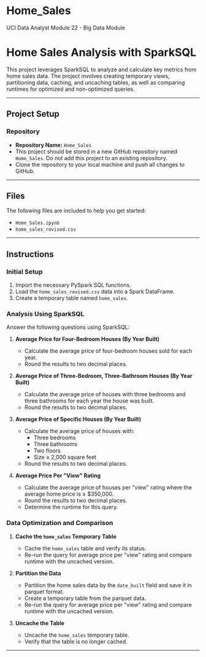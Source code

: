 # Home_Sales
UCI Data Analyst Module 22 - Big Data Module

# Home Sales Analysis with SparkSQL

This project leverages SparkSQL to analyze and calculate key metrics from home sales data. The project involves creating temporary views, partitioning data, caching, and uncaching tables, as well as comparing runtimes for optimized and non-optimized queries.

---

## Project Setup

### Repository
- **Repository Name:** `Home_Sales`
- This project should be stored in a new GitHub repository named `Home_Sales`. Do not add this project to an existing repository.
- Clone the repository to your local machine and push all changes to GitHub.

---

## Files
The following files are included to help you get started:
- `Home_Sales.ipynb`
- `home_sales_revised.csv`

---

## Instructions

### Initial Setup
1. Import the necessary PySpark SQL functions.
2. Load the `home_sales_revised.csv` data into a Spark DataFrame.
3. Create a temporary table named `home_sales`.

### Analysis Using SparkSQL
Answer the following questions using SparkSQL:

1. **Average Price for Four-Bedroom Houses (By Year Built)**  
   - Calculate the average price of four-bedroom houses sold for each year.
   - Round the results to two decimal places.

2. **Average Price of Three-Bedroom, Three-Bathroom Houses (By Year Built)**  
   - Calculate the average price of houses with three bedrooms and three bathrooms for each year the house was built.
   - Round the results to two decimal places.

3. **Average Price of Specific Houses (By Year Built)**  
   - Calculate the average price of houses with:
     - Three bedrooms
     - Three bathrooms
     - Two floors
     - Size ≥ 2,000 square feet
   - Round the results to two decimal places.

4. **Average Price Per "View" Rating**  
   - Calculate the average price of houses per "view" rating where the average home price is ≥ $350,000.
   - Round the results to two decimal places.
   - Determine the runtime for this query.

### Data Optimization and Comparison
1. **Cache the `home_sales` Temporary Table**
   - Cache the `home_sales` table and verify its status.
   - Re-run the query for average price per "view" rating and compare runtime with the uncached version.

2. **Partition the Data**
   - Partition the home sales data by the `date_built` field and save it in parquet format.
   - Create a temporary table from the parquet data.
   - Re-run the query for average price per "view" rating and compare runtime with the uncached version.

3. **Uncache the Table**
   - Uncache the `home_sales` temporary table.
   - Verify that the table is no longer cached.

---
